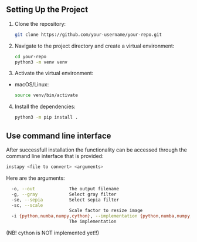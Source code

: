 ## Setting Up the Project

1. Clone the repository:
   ```bash
   git clone https://github.com/your-username/your-repo.git

2. Navigate to the project directory and create a virtual environment:
   ```bash
   cd your-repo
   python3 -m venv venv

3. Activate the virtual environment:
- macOS/Linux:
  ```bash
  source venv/bin/activate

4. Install the dependencies:
    ```bash
    python3 -m pip install .

## Use command line interface

After successfull installation the functionality can be accessed through the command line interface that is provided:

   ```bash
   instapy <file to convert> <arguments>
   ```

Here are the arguments: 
   ```bash
     -o, --out             The output filename
     -g, --gray            Select gray filter
     -se, --sepia          Select sepia filter
     -sc, --scale
                           Scale factor to resize image
     -i {python,numba,numpy,cython}, --implementation {python,numba,numpy,cython}
                           The implementation
   ```
(NB! cython is NOT implemented yet!!)


